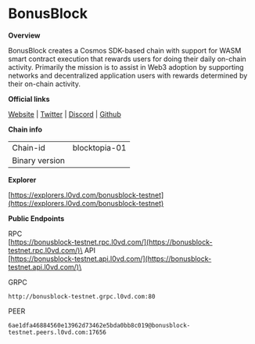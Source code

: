 # BonusBlock

**Overview**

BonusBlock creates a Cosmos SDK-based chain with support for WASM smart contract execution that rewards users for doing their daily on-chain activity. Primarily the mission is to assist in Web3 adoption by supporting networks and decentralized application users with rewards determined by their on-chain activity.

**Official links**

[Website](https://docs.bonusblock.io/) | [Twitter](https://twitter.com/bonus\_block) | [Discord](./) | [Github](https://github.com/BBlockLabs)

**Chain info**

|                |               |
| -------------- | ------------- |
| Chain-id       | blocktopia-01 |
| Binary version |               |

**Explorer**

[https://explorers.l0vd.com/bonusblock-testnet](https://explorers.l0vd.com/bonusblock-testnet)

**Public Endpoints**

RPC\
[https://bonusblock-testnet.rpc.l0vd.com/](https://bonusblock-testnet.rpc.l0vd.com/)\
API\
[https://bonusblock-testnet.api.l0vd.com/](https://bonusblock-testnet.api.l0vd.com/)\


GRPC

```
http://bonusblock-testnet.grpc.l0vd.com:80
```

PEER

```
6ae1dfa46884560e13962d73462e5bda0bb8c019@bonusblock-testnet.peers.l0vd.com:17656
```
